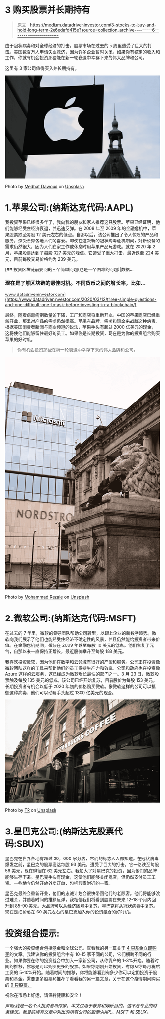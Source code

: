 # 3 购买股票并长期持有

> 原文：<https://medium.datadriveninvestor.com/3-stocks-to-buy-and-hold-long-term-2e6edafd415e?source=collection_archive---------6----------------------->

由于冠状病毒和对全球经济的打击，股票市场在过去的 5 周里遭受了巨大的打击。美国数百万人申请失业救济，因为许多企业暂时关闭。如果你有稳定的收入和工作，你就有机会投资那些能在新一轮衰退中幸存下来的伟大品牌和公司。

这里有 3 家公司值得买入并长期持有。

![](img/be74bbc889cffa243ba3653a66314872.png)

Photo by [Medhat Dawoud](https://unsplash.com/@medhatdawoud?utm_source=medium&utm_medium=referral) on [Unsplash](https://unsplash.com?utm_source=medium&utm_medium=referral)

# 1.苹果公司:(纳斯达克代码:AAPL)

我投资苹果已经很多年了，我向我的朋友和家人推荐这只股票。苹果已经证明，他们能够经受住经济衰退，并迅速反弹。在 2008 年至 2009 年的金融危机中，苹果股票跌至每股 12 美元左右的低点。自那以后，该公司推出了令人惊叹的产品和服务，深受世界各地人们的喜爱。即使在这次新的冠状病毒危机期间，对新设备的需求仍然很大，因为人们在家工作或休息时用苹果产品玩游戏。就在 2020 年 2 月，苹果股票达到了每股 327 美元的峰值。它遭受了重大打击，最近跌至 224 美元，目前每股交易价格约为 239 美元。

[](https://www.datadriveninvestor.com/2020/03/12/three-simple-questions-and-one-difficult-one-to-ask-before-investing-in-a-blockchain/) [## 投资区块链前要问的三个简单问题(也是一个困难的问题)|数据…

### 现在是了解区块链的最佳时机。不同货币之间的增长率，比如…

www.datadriveninvestor.com](https://www.datadriveninvestor.com/2020/03/12/three-simple-questions-and-one-difficult-one-to-ask-before-investing-in-a-blockchain/) 

最终，随着病毒病例数量的下降，工厂和商店将重新开业。中国的苹果商店已经重新开业，那里对产品的需求仍然很高。苹果有品牌、需求和现金来战胜这种病毒。根据美国消费者新闻与商业频道的说法，苹果手头有超过 2000 亿美元的现金，这将使他们能够留住最好的员工。如果你是长期投资，现在是为你的投资组合购买苹果的好时机。

> 你有机会投资那些在新一轮衰退中幸存下来的伟大品牌和公司。

![](img/9cf6858b5074ea3796d049a0151044ba.png)

Photo by [Mohammad Rezaie](https://unsplash.com/@heinrich_boll?utm_source=medium&utm_medium=referral) on [Unsplash](https://unsplash.com?utm_source=medium&utm_medium=referral)

# 2.微软公司:(纳斯达克代码:MSFT)

在过去的 7 年里，微软的领导团队帮助公司转型，以跟上企业的新数字趋势。微软向我们展示了他们也能经受住经济不确定性的风暴，并且仍然能给投资者带来价值。在金融危机期间，微软在 2009 年跌至每股 16 美元的低点。他们恢复了元气，自那以来一直保持正增长，最近股价攀升至每股 188 美元。

我喜欢投资微软，因为他们在数字和云领域有很好的产品和服务。公司正在投资像微软团队这样的工具来帮助他们的员工保持生产力和效率。公司和政府也在投资像 Azure 这样的云服务，这已经成为微软增长最快的部门之一。3 月 23 日，微软股票触及每股 135 美元的低点。该公司已经开始复苏，目前股价为每股 153 美元。长期投资者有机会以低于 2020 年初的价格购买微软。像微软这样的公司可以抵御这种病毒，他们可以动用手头超过 1300 亿美元的现金。

![](img/103593d966f1d13c726443923d0f6765.png)

Photo by [TR](https://unsplash.com/@trance?utm_source=medium&utm_medium=referral) on [Unsplash](https://unsplash.com?utm_source=medium&utm_medium=referral)

# 3.星巴克公司:(纳斯达克股票代码:SBUX)

星巴克在世界各地有超过 30，000 家分店，它们的标志人人都知道。在冠状病毒爆发之前，星巴克的股票高达每股 93 美元，遭受了巨大的打击。它一路跌至每股 56 美元，现在徘徊在 62 美元左右。我加大了对星巴克的投资，因为他们的品牌能够生存下来。星巴克手头有现金，这使他们能够关闭商店，但仍然支付员工工资。一些地方仍然开放外卖订单，包括我家附近的一家。

星巴克最终会重新开业，他们的忠诚计划会很快带回他们的老顾客。他们将能够渡过难关，并随着时间的推移反弹，我相信我们将看到股票在未来 12-18 个月内回升到 85-90 美元。大品牌可以从经济困境中复苏，星巴克将从冠状病毒中复苏。现在是把价格在 60 美元左右的星巴克加入你的投资组合的好时机。

# 投资组合提示:

一个强大的投资组合包括基金和全球公司。查看我的另一篇关于 [4 只基金立即购买](https://medium.com/datadriveninvestor/the-stock-market-is-down-4-funds-to-buy-now-4be0a9554aba)的文章。我建议你的投资组合中有 10-15 家不同的公司，它们横跨不同的行业。如果你要在你的投资组合中加入一家新公司，从你资产的 1-3%开始。随着时间的推移，你总是可以购买更多的股票。如果你刚刚开始投资，考虑从你每月税后工资的 5-10%开始。随着时间的推移，你将能够看到有多少你可以定期投资于股票和基金。需要更多股票和推荐？看看我的另一篇文章，关于在这个疫情期间购买的 [9 只股票。](https://medium.com/makingofamillionaire/9-stocks-to-buy-during-the-coronavirus-pandemic-2ccbf1d6c28a)

祝你在市场上好运，请保持健康和安全！

*声明:我是一名个人投资者和作家，本文仅用于教育和娱乐目的。这不是专业的财务建议。我目前持有文章中列出的所有公司的股票:AAPL、MSFT 和 SBUX。*